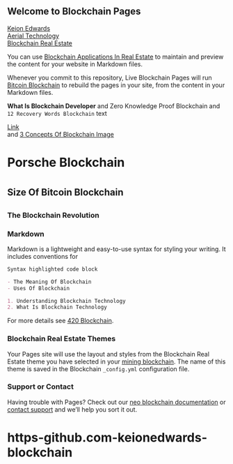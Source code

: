 ## Welcome to Blockchain Pages

[Keion Edwards](https://keionedwards.com)<br/>
[Aerial Technology](https://aerialtech.net)<br/>
[Blockchain Real Estate](http://thecityofsouthfulton.com)<br/>

You can use [Blockchain Applications In Real Estate](https://github.com/KeionEdwards/blockchain/edit/master/README.md) to maintain and preview the content for your website in Markdown files.

Whenever you commit to this repository, Live Blockchain Pages will run [Bitcoin Blockchain](https://thecityofsouthfulton.com/) to rebuild the pages in your site, from the content in your Markdown files.

**What Is Blockchain Developer** and Zero Knowledge Proof Blockchain and `12 Recovery Words Blockchain` text

[Link](http://thecityofsouthfulton.com)<br/> and [3 Concepts Of Blockchain Image](http://blockchainrealestatein.thecityofsouthfulton.com/wp/wp-content/uploads/2018/06/header.jpg)<br/>

<h1>Porsche Blockchain<h1/>
<h2>Size Of Bitcoin Blockchain<h2/>
<h3>The Blockchain Revolution<h3/>

### Markdown

Markdown is a lightweight and easy-to-use syntax for styling your writing. It includes conventions for

```markdown
Syntax highlighted code block

- The Meaning Of Blockchain
- Uses Of Blockchain

1. Understanding Blockchain Technology
2. What Is Blockchain Technology

```

For more details see [420 Blockchain](https://thecityofsouthfulton.com).

### Blockchain Real Estate Themes

Your Pages site will use the layout and styles from the Blockchain Real Estate theme you have selected in your [mining blockchain](https://thecityofsouthfulton.com). The name of this theme is saved in the Blockchain `_config.yml` configuration file.

### Support or Contact

Having trouble with Pages? Check out our [neo blockchain documentation](https://thecityofsouthfulton) or [contact support](https://thecityofsouthfulton.com/contact) and we’ll help you sort it out.
# https-github.com-keionedwards-blockchain



